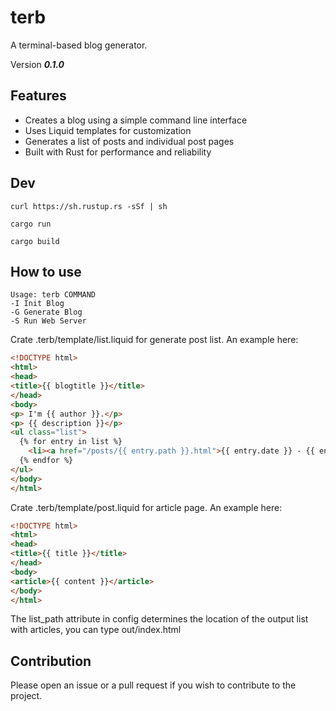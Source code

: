 # terb

A terminal-based blog generator.

Version ***0.1.0***

## Features

- Creates a blog using a simple command line interface
- Uses Liquid templates for customization
- Generates a list of posts and individual post pages
- Built with Rust for performance and reliability

## Dev

```
curl https://sh.rustup.rs -sSf | sh

cargo run

cargo build
```

## How to use

```
Usage: terb COMMAND
-I Init Blog
-G Generate Blog
-S Run Web Server
```                  

Crate .terb/template/list.liquid for generate post list. An example here:

```html
<!DOCTYPE html>
<html>
<head>
<title>{{ blogtitle }}</title>
</head>
<body>
<p> I'm {{ author }}.</p>
<p> {{ description }}</p>
<ul class="list">
  {% for entry in list %}
    <li><a href="/posts/{{ entry.path }}.html">{{ entry.date }} - {{ entry.title }} </a></li>
  {% endfor %}
</ul>
</body>
</html>

```

Crate .terb/template/post.liquid for article page. An example here:

```html
<!DOCTYPE html>
<html>
<head>
<title>{{ title }}</title>
</head>
<body>
<article>{{ content }}</article>
</body>
</html>

```

The list_path attribute in config determines the location of the output list with articles, you can type out/index.html

## Contribution

Please open an issue or a pull request if you wish to contribute to the project.
